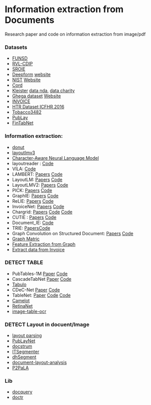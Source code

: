 # Information extraction from Documents
Research paper and code on information extraction from image/pdf

### Datasets
 * [FUNSD](https://guillaumejaume.github.io/FUNSD/)
 * [RVL-CDIP](https://www.cs.cmu.edu/~aharley/rvl-cdip/)
 * [SROIE](https://rrc.cvc.uab.es/#)
 * [Deepform](https://github.com/jstray/deepform) [website](https://wandb.ai/deepform/political-ad-extraction/benchmark)
 * [NIST](https://s3.amazonaws.com/nist-srd/SD2/users_guide_sd2.pdf) [Website](https://www.nist.gov/srd/nist-special-database-2)
 * [Cord](https://github.com/clovaai/cord)
 * [Kleister](https://arxiv.org/abs/2003.02356) [data nda](https://github.com/applicaai/kleister-nda), [data charity](https://github.com/applicaai/kleister-charity)
 * [Ghega dataset](https://arxiv.org/abs/1906.02427) [Website](https://machinelearning.inginf.units.it/data-and-tools/ghega-dataset)
 * [INVOICE](https://drive.google.com/drive/folders/1FsV9TFw31m-RZ544ZY0MWIzEG8dtR7mK) 
 * [HTR Dataset ICFHR 2016](https://zenodo.org/record/1297399#.X0zmA9P7TUI)
 * [Tobacco3482](https://lampsrv02.umiacs.umd.edu/projdb/project.php?id=72)
 * [PubLay](https://github.com/ibm-aur-nlp/PubLayNet)
 * [FinTabNet](https://developer.ibm.com/exchanges/data/all/fintabnet/)
 
### Information extraction:
 * [donut](https://github.com/clovaai/donut)
 * [layoutlmv3](https://github.com/microsoft/unilm/tree/master/layoutlmv3)
 * [Character-Aware Neural Language Model](https://github.com/BlackStar1313/ICDAR-2019-RRC-SROIE/tree/master/keyword_information_extraction)
 * layoutreader : [Code](https://github.com/microsoft/unilm/tree/master/layoutreader)
 * VILA: [Code](https://github.com/allenai/VILA)
 * LAMBERT:  [Papers](https://arxiv.org/pdf/2002.08087.pdf)  [Code](https://github.com/applicaai/lambert)
 * LayoutLM:  [Papers](https://arxiv.org/pdf/1912.13318.pdf)  [Code](https://github.com/microsoft/unilm/tree/master/layoutlm)
 * LayoutLMV2:  [Papers](https://arxiv.org/pdf/2012.14740v1.pdf)  [Code](https://github.com/microsoft/unilm/tree/master/layoutlmv2)
 * PICK: [Papers](https://arxiv.org/pdf/2004.07464v3.pdf)  [Code](https://github.com/wenwenyu/PICK-pytorch)
 * GraphIE: [Papers](https://arxiv.org/abs/1810.13083)  [Code](https://github.com/thomas0809/GraphIE)
 * ReLIE: [Papers](https://www.aclweb.org/anthology/2020.acl-main.580/)  [Code](https://github.com/Praneet9/Representation-Learning-for-Information-Extraction)
 * InvoiceNet: [Papers](https://arxiv.org/pdf/1812.07248.pdf)  [Code](https://github.com/naiveHobo/InvoiceNet)
 * Chargrid: [Papers](https://arxiv.org/pdf/1809.08799v1.pdf)  [Code](https://github.com/sciencefictionlab/chargrid-pytorch) [Code](https://github.com/thanhhau097/chargrid2d)
 * CUTIE : [Papers](https://arxiv.org/pdf/1903.12363v4.pdf)  [Code](https://github.com/vsymbol/CUTIE)
 * Document_IE: [Code](https://github.com/lulia0228/Document_IE)
 * TRIE: [Papers](https://arxiv.org/pdf/2005.13118v2.pdf)[Code](https://github.com/hikopensource/davar-lab-ocr)
 * Graph Convolution on Structured Document: [Papers](https://nanonets.com/blog/information-extraction-graph-convolutional-networks/)  [Code](https://github.com/dhavalpotdar/Graph-Convolution-on-Structured-Documents)
 * [Graph Matric](https://colab.research.google.com/drive/1CjicFAgc1PtSYBmQKt3OccsOHyf0a5MU#scrollTo=C_Lkp4sqeg8T)
 * [Feature Extraction from Graph](https://colab.research.google.com/drive/1ZkS9YkFgWMR39e9yf5BxcyqPQR4T_hZ1#scrollTo=C_Lkp4sqeg8T)
 * [Extract data from Invoice](https://medium.com/@vigneshgig/how-to-extract-the-structure-of-invoice-data-using-tensorflow-api-faster-crnn-object-detection-8aa15c12bb46)
  
 ### DETECT TABLE
 * PubTables-1M [Paper](https://arxiv.org/pdf/2110.00061v3.pdf) [Code](https://github.com/microsoft/table-transformer)
 * CascadeTabNet [Paper](https://arxiv.org/ftp/arxiv/papers/2004/2004.12629.pdf) [Code](https://github.com/DevashishPrasad/CascadeTabNet)
 * [Tabulo ](https://github.com/interviewBubble/Tabulo)
 * CDeC-Net [Paper](https://arxiv.org/pdf/2008.10831v1.pdf)  [Code](https://github.com/mdv3101/CDeCNet)
* TableNet: [Paper](https://arxiv.org/pdf/2001.01469.pdf)  [Code](https://github.com/tomassosorio/OCR_tablenet) [Code](https://github.com/jainammm/TableNet)
* [Camelot](https://github.com/atlanhq/camelot)
* [RetinaNet](https://medium.com/@djajafer/pdf-table-extraction-with-keras-retinanet-173a13371e89)
* [image-table-ocr](https://github.com/eihli/image-table-ocr#orgb3d60f1)


### DETECT Layout in docuent/Image

* [layout parsing](https://github.com/Layout-Parser/layout-parser)
* [PubLayNet](https://github.com/phamquiluan/PubLayNet)
* [docstrum](https://github.com/chulwoopack/docstrum)
* [ITSegmenter](https://github.com/JFBarryLi/ITSegmenter)
* [dhSegment](https://github.com/dhlab-epfl/dhSegment)
* [document-layout-analysis](https://github.com/rbaguila/document-layout-analysis)
* [P2PaLA](https://github.com/lquirosd/P2PaLA)


### Lib
* [docquery](https://github.com/impira/docquery)
* [doctr](https://github.com/mindee/doctr)

